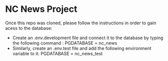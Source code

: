 # NC News Project

Once this repo was cloned, please follow the instructions in order to gain acess to the database:
- Create an .env.development file and connect it to the database by typing the following command : PGDATABASE = nc_news
- Similarly, create an .env.test file and add the following environment variable to it: PGDATABASE = nc_news_test


